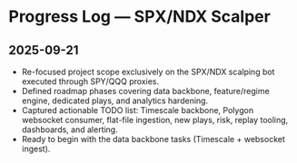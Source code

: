 # Progress Log — SPX/NDX Scalper

## 2025-09-21
- Re-focused project scope exclusively on the SPX/NDX scalping bot executed through SPY/QQQ proxies.
- Defined roadmap phases covering data backbone, feature/regime engine, dedicated plays, and analytics hardening.
- Captured actionable TODO list: Timescale backbone, Polygon websocket consumer, flat-file ingestion, new plays, risk, replay tooling, dashboards, and alerting.
- Ready to begin with the data backbone tasks (Timescale + websocket ingest).
